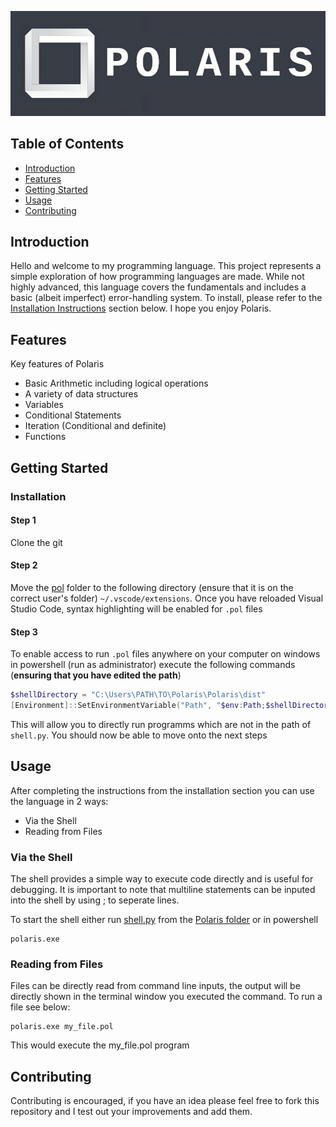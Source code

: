 ![Logo](/img/banner.png)


## Table of Contents

- [Introduction](#introduction)
- [Features](#features)
- [Getting Started](#getting-started)
- [Usage](#usage)
- [Contributing](#contributing)

## Introduction

Hello and welcome to my programming language. This project represents a simple exploration of how programming languages are made. While not highly advanced, this language covers the fundamentals and includes a basic (albeit imperfect) error-handling system. To install, please refer to the [Installation Instructions](#installation) section below. I hope you enjoy Polaris.

## Features

Key features of Polaris

- Basic Arithmetic including logical operations
- A variety of data structures
- Variables
- Conditional Statements
- Iteration (Conditional and definite)
- Functions

## Getting Started

### Installation

#### Step 1
Clone the git

#### Step 2 
Move the [pol](https://github.com/WithoutTheDot/Polaris/tree/main/pol) folder to the following directory (ensure that it is on the correct user's folder) `~/.vscode/extensions`. Once you have reloaded Visual Studio Code, syntax highlighting will be enabled for `.pol` files

#### Step 3
To enable access to run `.pol` files anywhere on your computer on windows in powershell (run as administrator) execute the following commands (__ensuring that you have edited the path__)

```powershell
$shellDirectory = "C:\Users\PATH\TO\Polaris\Polaris\dist"
[Environment]::SetEnvironmentVariable("Path", "$env:Path;$shellDirectory", [EnvironmentVariableTarget]::Machine)
```
This will allow you to directly run programms which are not in the path of `shell.py`.
You should now be able to move onto the next steps

## Usage

After completing the instructions from the installation section you can use the language in 2 ways:

- Via the Shell
- Reading from Files

### Via the Shell
The shell provides a simple way to execute code directly and is useful for debugging. It is important to note that multiline statements can be inputed into the shell by using ; to seperate lines. 

To start the shell either run [shell.py](https://github.com/WithoutTheDot/Polaris/tree/main/Polaris) from the [Polaris folder](https://github.com/WithoutTheDot/Polaris/tree/main/Polaris) or in powershell
```
polaris.exe
```

### Reading from Files
Files can be directly read from command line inputs, the output will be directly shown in the terminal window you executed the command. To run a file see below:
```
polaris.exe my_file.pol
```
This would execute the my_file.pol program


## Contributing

Contributing is encouraged, if you have an idea please feel free to fork this repository and I test out your improvements and add them.

